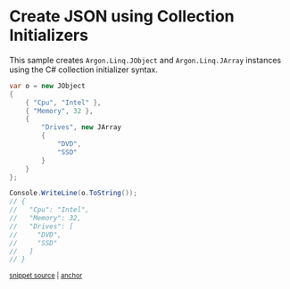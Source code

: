 # Create JSON using Collection Initializers

This sample creates `Argon.Linq.JObject` and `Argon.Linq.JArray` instances using the C# collection initializer syntax.

<!-- snippet: CreateJsonCollectionInitializer -->
<a id='snippet-createjsoncollectioninitializer'></a>
```cs
var o = new JObject
{
    { "Cpu", "Intel" },
    { "Memory", 32 },
    {
        "Drives", new JArray
        {
            "DVD",
            "SSD"
        }
    }
};

Console.WriteLine(o.ToString());
// {
//   "Cpu": "Intel",
//   "Memory": 32,
//   "Drives": [
//     "DVD",
//     "SSD"
//   ]
// }
```
<sup><a href='/src/Tests/Documentation/Samples/Linq/CreateJsonCollectionInitializer.cs#L12-L35' title='Snippet source file'>snippet source</a> | <a href='#snippet-createjsoncollectioninitializer' title='Start of snippet'>anchor</a></sup>
<!-- endSnippet -->
